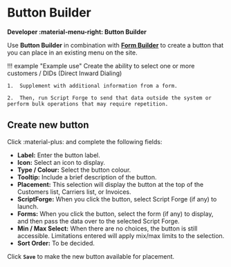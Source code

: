 # Button Builder

**Developer :material-menu-right: Button Builder**

Use **Button Builder** in combination with [**Form Builder**](https://docs.connexcs.com/developers/form-builder/) to create a button that you can place in an existing menu on the site.

!!! example "Example use"
    Create the ability to select one or more customers / DIDs (Direct Inward Dialing)

    1.  Supplement with additional information from a form.
    
    2.  Then, run Script Forge to send that data outside the system or perform bulk operations that may require repetition.

## Create new button

Click :material-plus: and complete the following fields:

+ **Label:** Enter the button label.
+ **Icon:** Select an icon to display.
+ **Type / Colour:** Select the button colour.
+ **Tooltip:** Include a brief description of the button.
+ **Placement:** This selection will display the button at the top of the Customers list, Carriers list, or Invoices.
+ **ScriptForge:** When you click the button, select Script Forge (if any) to launch.
+ **Forms:** When you click the button, select the form (if any) to display, and then pass the data over to the selected Script Forge.
+ **Min / Max Select:** When there are no choices, the button is still accessible. Limitations entered will apply mix/max limits to the selection.
+ **Sort Order:** To be decided.

Click **`Save`** to make the new button available for placement.
